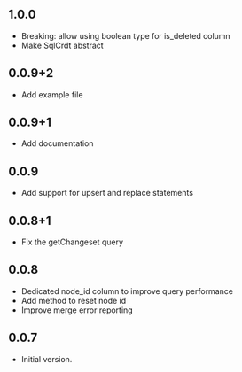 ## 1.0.0

- Breaking: allow using boolean type for is_deleted column
- Make SqlCrdt abstract

## 0.0.9+2

- Add example file

## 0.0.9+1

- Add documentation

## 0.0.9

- Add support for upsert and replace statements

## 0.0.8+1

- Fix the getChangeset query

## 0.0.8

- Dedicated node_id column to improve query performance
- Add method to reset node id
- Improve merge error reporting

## 0.0.7

- Initial version.
